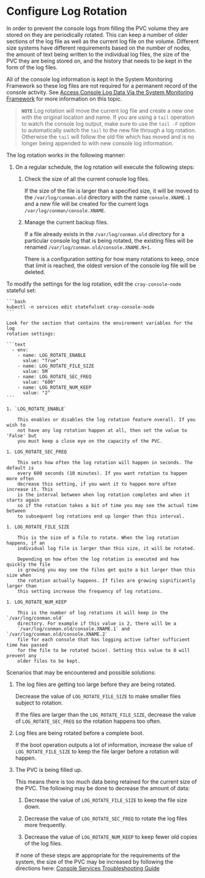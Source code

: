 # Configure Log Rotation

In order to prevent the console logs from filling the PVC volume they are stored on
they are periodically rotated. This can keep a number of older sections of the log
file as well as the current log file on the volume. Different size systems have
different requirements based on the number of nodes, the amount of text being written
to the individual log files, the size of the PVC they are being stored on, and the
history that needs to be kept in the form of the log files.

All of the console log information is kept in the System Monitoring Framework so these
log files are not required for a permanent record of the console activity. See
[Access Console Log Data Via the System Monitoring Framework](./Access_Console_Log_Data_Via_the_System_Monitoring_Framework_SMF.md)
for more information on this topic.

> **`NOTE`** Log rotation will move the current log file and create a new one with the original
    location and name. If you are using a `tail` operation to watch the console log output,
    make sure to use the `tail -F` option to automatically switch the `tail` to the new
    file through a log rotation. Otherwise the `tail` will follow the old file which has
    moved and is no longer being appended to with new console log information.

The log rotation works in the following manner:

1. On a regular schedule, the log rotation will execute the following steps:

    1. Check the size of all the current console log files.

        If the size of the file is larger than a specified size, it will be
        moved to the `/var/log/conman.old` directory with the name
        `console.XNAME.1` and a new file will be created for the current logs
        `/var/log/conman/console.XNAME`.

    1. Manage the current backup files.

        If a file already exists in the `/var/log/conman.old` directory for
        a particular console log that is being rotated, the existing files
        will be renamed `/var/log/conman.old/console.XNAME.N+1`.

        There is a configuration setting for how many rotations to keep, once
        that limit is reached, the oldest version of the console log file will
        be deleted.

To modify the settings for the log rotation, edit the `cray-console-node` stateful set:

    ```bash
    kubectl -n services edit statefulset cray-console-node
    ```

    Look for the section that contains the environment variables for the log
    rotation settings:

    ```text
      - env:
        - name: LOG_ROTATE_ENABLE
          value: "True"
        - name: LOG_ROTATE_FILE_SIZE
          value: 5M
        - name: LOG_ROTATE_SEC_FREQ
          value: "600"
        - name: LOG_ROTATE_NUM_KEEP
          value: "2"
    ```

    1. `LOG_ROTATE_ENABLE`

        This enables or disables the log rotation feature overall. If you wish to
        not have any log rotation happen at all, then set the value to 'False' but
        you must keep a close eye on the capacity of the PVC.

    1. LOG_ROTATE_SEC_FREQ

        This sets how often the log rotation will happen in seconds. The default is
        every 600 seconds (10 minutes). If you want rotation to happen more often
        decrease this setting, if you want it to happen more often increase it. This
        is the interval between when log rotation completes and when it starts again
        so if the rotation takes a bit of time you may see the actual time between
        to subsequent log rotations end up longer than this interval.

    1. LOG_ROTATE_FILE_SIZE

        This is the size of a file to rotate. When the log rotation happens, if an
        individual log file is larger than this size, it will be rotated.
        
        Depending on how often the log rotation is executed and how quickly the file
        is growing you may see the files get quite a bit larger than this size when
        the rotation actually happens. If files are growing significantly larger than
        this setting increase the frequency of log rotations.

    1. LOG_ROTATE_NUM_KEEP

        This is the number of log rotations it will keep in the `/var/log/conman.old`
        directory. For example if this value is 2, there will be a 
        `/var/log/conman.old/console.XNAME.1` and `/var/log/conman.old/console.XNAME.2`
        file for each console that has logging active (after sufficient time has passed
        for the file to be rotated twice). Setting this value to 0 will prevent any
        older files to be kept.

Scenarios that may be encountered and possible solutions:

1. The log files are getting too large before they are being rotated.

    Decrease the value of `LOG_ROTATE_FILE_SIZE` to make smaller files
    subject to rotation.

    If the files are larger than the `LOG_ROTATE_FILE_SIZE`, decrease the
    value of `LOG_ROTATE_SEC_FREQ` so the rotation happens too often.

1. Log files are being rotated before a complete boot.

    If the boot operation outputs a lot of information, increase the value of
    `LOG_ROTATE_FILE_SIZE` to keep the file larger before a rotation will
    happen.

1. The PVC is being filled up.

    This means there is too much data being retained for the current size of the PVC.
    The following may be done to decrease the amount of data:

    1. Decrease the value of `LOG_ROTATE_FILE_SIZE` to keep the file size down.

    1. Decrease the value of `LOG_ROTATE_SEC_FREQ` to rotate the log files more frequently.

    1. Decrease the value of `LOG_ROTATE_NUM_KEEP` to keep fewer old copies of the log files.

    If none of these steps are appropriate for the requirements of the system, the size of the
    PVC may be increased by following the directions here: 
    [Console Services Troubleshooting Guide](./Console_Services_Troubleshooting_Guide.md#check-the-capacity-of-the-pvc)